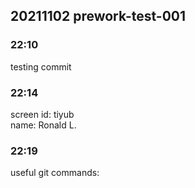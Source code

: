 ## 20211102 prework-test-001

### 22:10
testing commit  

### 22:14
screen id: tiyub  
name: Ronald L.  

### 22:19 
useful git commands:  
